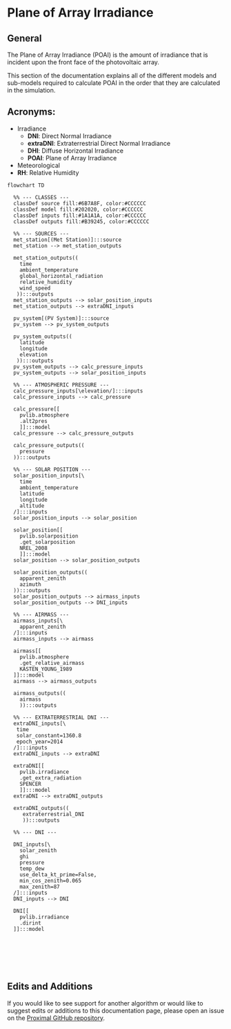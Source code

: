 # Plane of Array Irradiance

## General

The Plane of Array Irradiance (POAI) is the amount of irradiance that is incident upon the front face of the photovoltaic array.

This section of the documentation explains all of the different models and sub-models required to calculate POAI in the order that they are calculated in the simulation.

## Acronyms:
- Irradiance
  - **DNI**: Direct Normal Irradiance
  - **extraDNI**: Extraterrestrial Direct Normal Irradiance
  - **DHI**:  Diffuse Horizontal Irradiance
  - **POAI**: Plane of Array Irradiance
- Meteorological
 - **RH**: Relative Humidity

```mermaid
flowchart TD

  %% --- CLASSES ---
  classDef source fill:#6B7A8F, color:#CCCCCC
  classDef model fill:#202020, color:#CCCCCC
  classDef inputs fill:#1A1A1A, color:#CCCCCC
  classDef outputs fill:#B39245, color:#CCCCCC

  %% --- SOURCES ---
  met_station[(Met Station)]:::source
  met_station --> met_station_outputs

  met_station_outputs((
    time
    ambient_temperature
    global_horizontal_radiation
    relative_humidity
    wind_speed
   )):::outputs
  met_station_outputs --> solar_position_inputs
  met_station_outputs --> extraDNI_inputs

  pv_system[(PV System)]:::source
  pv_system --> pv_system_outputs

  pv_system_outputs((
    latitude
    longitude
    elevation
   )):::outputs
  pv_system_outputs --> calc_pressure_inputs
  pv_system_outputs --> solar_position_inputs

  %% --- ATMOSPHERIC PRESSURE ---
  calc_pressure_inputs[\elevation/]:::inputs
  calc_pressure_inputs --> calc_pressure

  calc_pressure[[
    pvlib.atmosphere
    .alt2pres
    ]]:::model
  calc_pressure --> calc_pressure_outputs

  calc_pressure_outputs((
    pressure
  )):::outputs

  %% --- SOLAR POSITION ---
  solar_position_inputs[\
    time
    ambient_temperature
    latitude
    longitude
    altitude
  /]:::inputs
  solar_position_inputs --> solar_position

  solar_position[[
    pvlib.solarposition
    .get_solarposition
    NREL_2008
    ]]:::model
  solar_position --> solar_position_outputs

  solar_position_outputs((
    apparent_zenith
    azimuth
  )):::outputs
  solar_position_outputs --> airmass_inputs
  solar_position_outputs --> DNI_inputs

  %% --- AIRMASS ---
  airmass_inputs[\
    apparent_zenith
  /]:::inputs
  airmass_inputs --> airmass

  airmass[[
    pvlib.atmosphere
    .get_relative_airmass
    KASTEN_YOUNG_1989
  ]]:::model
  airmass --> airmass_outputs

  airmass_outputs((
    airmass
    )):::outputs

  %% --- EXTRATERRESTRIAL DNI ---
  extraDNI_inputs[\
   time
   solar_constant=1360.8
   epoch_year=2014
  /]:::inputs
  extraDNI_inputs --> extraDNI

  extraDNI[[
    pvlib.irradiance
    .get_extra_radiation
    SPENCER
    ]]:::model
  extraDNI --> extraDNI_outputs

  extraDNI_outputs((
     extraterrestrial_DNI
     )):::outputs

  %% --- DNI ---

  DNI_inputs[\
    solar_zenith
    ghi
    pressure
    temp_dew
    use_delta_kt_prime=False,
    min_cos_zenith=0.065
    max_zenith=87
  /]:::inputs
  DNI_inputs --> DNI

  DNI[[
    pvlib.irradiance
    .dirint
  ]]:::model







```


## Edits and Additions

If you would like to see support for another algorithm or would like to suggest edits or additions to this documentation page, please open an issue on the [Proximal GitHub repository](https://github.com/ProximalEnergy/docs-mdbook).
